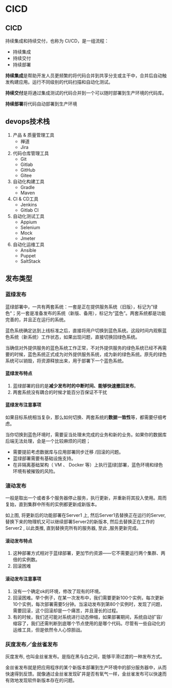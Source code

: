 # CICD

## CICD

持续集成和持续交付，也称为 CI/CD，是一组流程：

- 持续集成
- 持续交付
- 持续部署

**持续集成**是帮助开发人员更频繁的将代码合并到共享分支或主干中，合并后自动触发构建应用。运行不同级别的代码扫描和自动化测试。

**持续交付**是将通过集成测试的代码合并到一个可以随时部署到生产环境的代码库。

**持续部署**将代码自动部署到生产环境

## devops技术栈

1. 产品 & 质量管理工具
   - 禅道
   - Jira
2. 代码仓库管理工具
   - Git
   - Gitlab
   - GitHub
   - Gitee
3. 自动化构建工具
   - Gradle
   - Maven
4. CI & CD工具
   - Jenkins
   - Gitlab CI
5. 自动化测试工具
   - Appium
   - Selenium
   - Mock
   - Jmeter
6. 自动化运维工具
   - Ansible
   - Puppet
   - SaltStack

## 发布类型

### 蓝绿发布

蓝绿部署中，一共有两套系统：一套是正在提供服务系统（旧版），标记为”绿色“；另一套是准备发布的系统（新版、备用），标记为“蓝色”。两套系统都是功能完善的，并且正在运行的系统。

蓝色系统确定达到上线标准之后，直接将用户切换到蓝色系统。这段时间内观察蓝色系统（新系统）工作状态，如果出现问题，直接切换回绿色系统。

当确信对外提供服务的蓝色系统工作正常，不对外提供服务的绿色系统已经不再需要的时候，蓝色系统正式成为对外提供服务系统，成为新的绿色系统。原先的绿色系统可以销毁，将资源释放出来，用于部署下一个蓝色系统。

#### 蓝绿发布特点

1. 蓝绿部署的目的是**减少发布时的中断时间、能够快速撤回发布**。
2. 两套系统没有耦合的时候才能百分百保证不干扰

#### 蓝绿发布注意事项

如果目标系统相当复杂，那么如何切换、两套系统的**数据一致性**等，都需要仔细考虑。

当你切换到蓝色环境时，需要妥当处理未完成的业务和新的业务。如果你的数据库后端无法处理，会是一个比较麻烦的问题；

- 需要提前考虑数据库与应用部署同步迁移 /回滚的问题。
- 蓝绿部署需要有基础设施支持。
- 在非隔离基础架构（ VM 、 Docker 等）上执行蓝绿[部署，蓝色环境和绿色环境有被摧毁的风险。

### 滚动发布

一般是取出一个或者多个服务器停止服务，执行更新，并重新将其投入使用。周而复始，直到集群中所有的实例都更新成新版本。

如上图, 将更新后的功能部署在Server1 上, 然后Server1去替换正在运行的Server, 替换下来的物理机又可以继续部署Server2的新版本, 然后去替换正在工作的Server2 , 以此类推, 直到替换完所有的服务器, 至此 ,服务更新完成。

#### 滚动发布特点

1. 这种部署方式相对于蓝绿部署，更加节约资源——它不需要运行两个集群、两倍的实例数。
2. 回滚困难

#### 滚动发布注意事项

1. 没有一个确定ok的环境，修改了现有的环境。
3. 回滚困难。举个例子，在某一次发布中，我们需要更新100个实例，每次更新10个实例，每次部署需要5分钟。当滚动发布到第80个实例时，发现了问题，需要回滚，这个回滚却是一个痛苦，并且漫长的过程。
3. 有的时候，我们还可能对系统进行动态伸缩，如果部署期间，系统自动扩容/缩容了，我们还需判断到底哪个节点使用的是哪个代码。尽管有一些自动化的运维工具，但是依然令人心惊胆战。

### 灰度发布／金丝雀发布

灰度发布, 也叫金丝雀发布。是指在黑与白之间，能够平滑过渡的一种发布方式。

金丝雀发布就是把应用程序的某个新版本部署到生产环境中的部分服务器中，从而快速得到反馈。就像通过金丝雀发现矿井是否有氧气一样，金丝雀发布可以快速而有效地发现软件新版本存在的问题。
